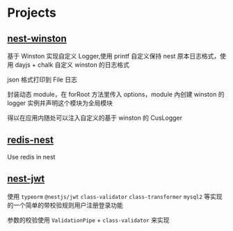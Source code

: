 # Projects

## [nest-winston](https://github.com/AmbitionsXXXV/nest-use/tree/main/nest-winston)

基于 Winston 实现自定义 Logger,使用 printf 自定义保持 nest 原本日志格式，使用 dayjs + chalk 自定义 winston 的日志格式

json 格式打印到 File 日志

封装动态 module，在 forRoot 方法里传入 options，module 內创建 winston 的 logger 实例并声明这个模块为全局模块

得以在应用内随处可以注入自定义的基于 winston 的 CusLogger

## [redis-nest](https://github.com/AmbitionsXXXV/nest-use/tree/main/redis-nest)

Use redis in nest

## [nest-jwt](https://github.com/AmbitionsXXXV/nest-use/tree/main/nest-jwt)

使用 `typeorm` `@nestjs/jwt` `class-validator` `class-transformer` `mysql2` 等实现的一个简单的带校验规则用户注册登录功能

参数的校验使用 `ValidationPipe` + `class-validator` 来实现
